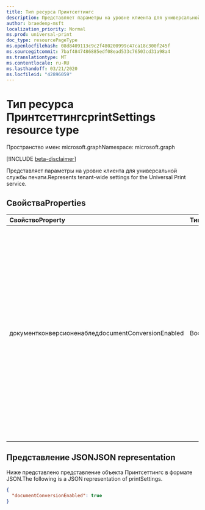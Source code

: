 ```yaml
---
title: Тип ресурса Принтсеттингс
description: Представляет параметры на уровне клиента для универсальной службы печати.
author: braedenp-msft
localization_priority: Normal
ms.prod: universal-print
doc_type: resourcePageType
ms.openlocfilehash: 08d8409113c9c2f480200999c47ca18c300f245f
ms.sourcegitcommit: 7baf4847486885edf08ead533c76503cd31a98a4
ms.translationtype: MT
ms.contentlocale: ru-RU
ms.lasthandoff: 03/21/2020
ms.locfileid: "42896059"
---
```

# <a name="printsettings-resource-type"></a><span data-ttu-id="216dc-103">Тип ресурса Принтсеттингс</span><span class="sxs-lookup"><span data-stu-id="216dc-103">printSettings resource type</span></span>

<span data-ttu-id="216dc-104">Пространство имен: microsoft.graph</span><span class="sxs-lookup"><span data-stu-id="216dc-104">Namespace: microsoft.graph</span></span>

[!INCLUDE [beta-disclaimer](../../includes/beta-disclaimer.md)]

<span data-ttu-id="216dc-105">Представляет параметры на уровне клиента для универсальной службы печати.</span><span class="sxs-lookup"><span data-stu-id="216dc-105">Represents tenant-wide settings for the Universal Print service.</span></span>

## <a name="properties"></a><span data-ttu-id="216dc-106">Свойства</span><span class="sxs-lookup"><span data-stu-id="216dc-106">Properties</span></span>
| <span data-ttu-id="216dc-107">Свойство</span><span class="sxs-lookup"><span data-stu-id="216dc-107">Property</span></span>     | <span data-ttu-id="216dc-108">Тип</span><span class="sxs-lookup"><span data-stu-id="216dc-108">Type</span></span>        | <span data-ttu-id="216dc-109">Описание</span><span class="sxs-lookup"><span data-stu-id="216dc-109">Description</span></span> |
|:-------------|:------------|:------------|
|<span data-ttu-id="216dc-110">документконверсионенаблед</span><span class="sxs-lookup"><span data-stu-id="216dc-110">documentConversionEnabled</span></span>|<span data-ttu-id="216dc-111">Boolean</span><span class="sxs-lookup"><span data-stu-id="216dc-111">Boolean</span></span>|<span data-ttu-id="216dc-112">Указывает, включено ли преобразование документов для клиента.</span><span class="sxs-lookup"><span data-stu-id="216dc-112">Specifies whether document conversion is enabled for the tenant.</span></span> <span data-ttu-id="216dc-113">Если включено преобразование документов, то при необходимости в универсальной службе печати документы автоматически преобразуются в формат, совместимый с принтером (XPS — PDF).</span><span class="sxs-lookup"><span data-stu-id="216dc-113">If document conversion is enabled, Universal Print service will automatically convert documents into a format compatible with the printer (xps to pdf) when needed.</span></span>|

## <a name="json-representation"></a><span data-ttu-id="216dc-114">Представление JSON</span><span class="sxs-lookup"><span data-stu-id="216dc-114">JSON representation</span></span>

<span data-ttu-id="216dc-115">Ниже представлено представление объекта Принтсеттингс в формате JSON.</span><span class="sxs-lookup"><span data-stu-id="216dc-115">The following is a JSON representation of printSettings.</span></span>
<!-- {
  "blockType": "resource",
  "optionalProperties": [

  ],
  "@odata.type": "microsoft.graph.printSettings"
}-->

```json
{
  "documentConversionEnabled": true
}

```
